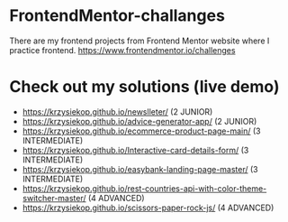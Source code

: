 # FrontendMentor-challanges
There are my frontend projects from Frontend Mentor website where I practice frontend.
https://www.frontendmentor.io/challenges

# Check out my solutions (live demo)

+ https://krzysiekop.github.io/newslleter/ (2 JUNIOR)
+ https://krzysiekop.github.io/advice-generator-app/ (2 JUNIOR)
+ https://krzysiekop.github.io/ecommerce-product-page-main/ (3 INTERMEDIATE)
+ https://krzysiekop.github.io/Interactive-card-details-form/ (3 INTERMEDIATE)
+ https://krzysiekop.github.io/easybank-landing-page-master/ (3 INTERMEDIATE)
+ https://krzysiekop.github.io/rest-countries-api-with-color-theme-switcher-master/ (4 ADVANCED)
+ https://krzysiekop.github.io/scissors-paper-rock-js/ (4 ADVANCED)

  
